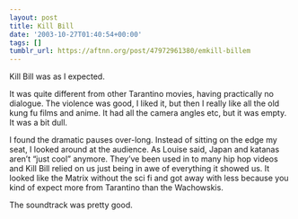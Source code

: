 ```yaml
---
layout: post
title: Kill Bill
date: '2003-10-27T01:40:54+00:00'
tags: []
tumblr_url: https://aftnn.org/post/47972961380/emkill-billem
---
```

<p>Kill Bill was as I expected.</p>
<p>It was quite different from other Tarantino movies, having practically no dialogue. The violence was good, I liked it, but then I really like all the old kung fu films and anime. It had all the camera angles etc, but it was empty. It was a bit dull.</p>
<p>I found the dramatic pauses over-long. Instead of sitting on the edge my seat, I looked around at the audience. As Louise said, Japan and katanas aren&rsquo;t &ldquo;just cool&rdquo; anymore. They&rsquo;ve been used in to many hip hop videos and Kill Bill relied on us just being in awe of everything it showed us. It looked like the Matrix without the sci fi and got away with less because you kind of expect more from Tarantino than the Wachowskis.</p>
<p>The soundtrack was pretty good.</p>
